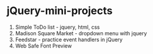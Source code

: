 # jQuery-mini-projects

1. Simple ToDo list - jquery, html, css 
2. Madison Square Market - dropdown menu with jquery
3. Feedstar - practice event handlers in jQuery
4. Web Safe Font Preview

